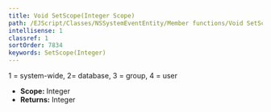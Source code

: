 ```yaml
---
title: Void SetScope(Integer Scope)
path: /EJScript/Classes/NSSystemEventEntity/Member functions/Void SetScope(Integer p_0)
intellisense: 1
classref: 1
sortOrder: 7834
keywords: SetScope(Integer)
---
```



1 = system-wide, 2= database, 3 = group, 4 = user



* **Scope:** Integer
* **Returns:** Integer


